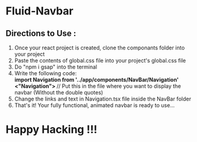 # Fluid-Navbar

## Directions to Use :
<ol>
  <li>Once your react project is created, clone the componants folder into your project</li>
  <li>Paste the contents of global.css file into your project's global.css file</li>
   <li>Do "npm i gsap" into the terminal</li>
  
  <li>Write the following code:</br>
 <b>import Navigation from '../app/components/NavBar/Navigation'</b></br>
 <b> <"Navigation"> </b>// Put this in the file where you want to display the navbar (Without the double quotes)
  </li>
  <li>Change the links and text in Navigation.tsx file inside the NavBar folder</li>
  <li>That's it! Your fully functional, animated navbar is ready to use...</li>
</ol>
<h1> Happy Hacking !!! </h1>

